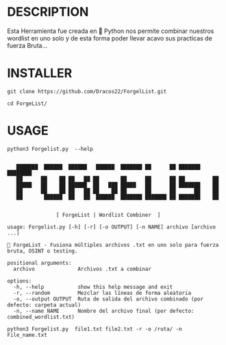 
# DESCRIPTION
<p>
   Esta Herramienta fue creada en 🐍 Python nos permite combinar nuestros wordlist en uno solo y de esta forma poder llevar acavo sus practicas  de fuerza Bruta... 
</p>


# INSTALLER
```
git clone https://github.com/Dracos22/ForgelList.git
```
```
cd ForgeList/
```

# USAGE
```
python3 Forgelist.py  --help
```


```

   ███████  ██████  ██████   ██████  ███████ ██      ██ ███████ ████████ 
   ██      ██    ██ ██   ██ ██       ██      ██      ██ ██         ██    
   █████   ██    ██ ██████  ██   ███ █████   ██      ██ ███████    ██    
   ██      ██    ██ ██   ██ ██    ██ ██      ██      ██      ██    ██    
   ██       ██████  ██   ██  ██████  ███████ ███████ ██ ███████    ██    
                                                                      
                                                                     
                [ ForgeList | Wordlist Combiner  ]    
    
usage: Forgelist.py [-h] [-r] [-o OUTPUT] [-n NAME] archivo [archivo ...]

🧩 ForgeList - Fusiona múltiples archivos .txt en uno solo para fuerza bruta, OSINT o testing.

positional arguments:
  archivo              Archivos .txt a combinar

options:
  -h, --help           show this help message and exit
  -r, --random         Mezclar las líneas de forma aleatoria
  -o, --output OUTPUT  Ruta de salida del archivo combinado (por defecto: carpeta actual)
  -n, --name NAME      Nombre del archivo final (por defecto: combined_wordlist.txt)
```

```
python3 Forgelist.py  file1.txt file2.txt -r -o /ruta/ -n File_name.txt
```
